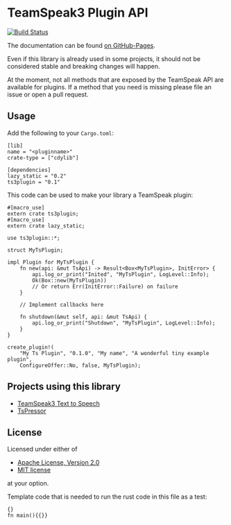 TeamSpeak3 Plugin API
=====================
[![Build Status](https://travis-ci.org/Flakebi/rust-ts3plugin.svg?branch=master)](https://travis-ci.org/Flakebi/rust-ts3plugin)

The documentation can be found [on GitHub-Pages](https://flakebi.github.io/rust-ts3plugin/doc/ts3plugin/).

Even if this library is already used in some projects, it should not be
considered stable and breaking changes will happen.

At the moment, not all methods that are exposed by the TeamSpeak API are
available for plugins. If a method that you need is missing please file an issue
or open a pull request.

Usage
-----
Add the following to your `Cargo.toml`:
```
[lib]
name = "<pluginname>"
crate-type = ["cdylib"]

[dependencies]
lazy_static = "0.2"
ts3plugin = "0.1"
```

This code can be used to make your library a TeamSpeak plugin:
```rust,no-run
#[macro_use]
extern crate ts3plugin;
#[macro_use]
extern crate lazy_static;

use ts3plugin::*;

struct MyTsPlugin;

impl Plugin for MyTsPlugin {
    fn new(api: &mut TsApi) -> Result<Box<MyTsPlugin>, InitError> {
        api.log_or_print("Inited", "MyTsPlugin", LogLevel::Info);
        Ok(Box::new(MyTsPlugin))
        // Or return Err(InitError::Failure) on failure
    }

    // Implement callbacks here

    fn shutdown(&mut self, api: &mut TsApi) {
        api.log_or_print("Shutdown", "MyTsPlugin", LogLevel::Info);
    }
}

create_plugin!(
    "My Ts Plugin", "0.1.0", "My name", "A wonderful tiny example plugin",
    ConfigureOffer::No, false, MyTsPlugin);
```

Projects using this library
---------------------------
 - [TeamSpeak3 Text to Speech](https://github.com/Flakebi/ts3tts)
 - [TsPressor](https://github.com/Splamy/TsPressor)

License
-------
Licensed under either of

 * [Apache License, Version 2.0](LICENSE-APACHE)
 * [MIT license](LICENSE-MIT)

at your option.


Template code that is needed to run the rust code in this file as a test:

```rust,skeptic-template
{}
fn main(){{}}
```

